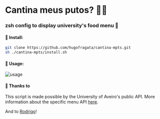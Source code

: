 # Cantina meus putos? 🥘😋

### zsh config to display university's food menu 🍛

#### 💾 Install:

```bash
git clone https://github.com/hugofragata/cantina-mpts.git
sh ./cantina-mpts/install.sh
```

#### 🐚 Usage:

![usage](https://i.imgur.com/wfWe602.png)

#### 🙏 Thanks to 

This script is made possible by the University of Aveiro's public API.
More information about the specific menu API [here](http://api.web.ua.pt/en/services/universidade_de_aveiro/ementas).

And to [Rodrigo](https://github.com/RodrigoRosmaninho/ementas-ua)!
